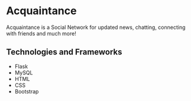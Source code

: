 # Acquaintance  


Acquaintance is a Social Network for updated news, chatting, connecting with friends and much more!

## Technologies and Frameworks
- Flask
- MySQL
- HTML
- CSS
- Bootstrap
